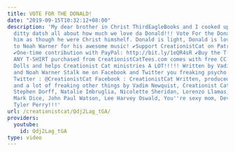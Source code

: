 ```yaml
---
title: VOTE FOR THE DONALD!
date: "2019-09-15T10:32:12+08:00"
description: 'My dear brother in Christ ThirdEagleBooks and I cooked up dish little
  ditty datsh all about how much we love da Donald!!! Vote For the Donald!!! Follow
  him as though he were Christ himshelf. Donald is light, Donald is love!!! HUGE thanks
  to Noah Warner for his awesome music! ✔Support CreationistCat on Patreon: http://bit.ly/1ASeYOt
  ✔One-time contribution with PayPal: http://bit.ly/1eQR4sR ✔Buy the T-Shirt: http://CreationistCatTees.com
  ANY T-SHIRT purchased from CreationistCatTees.com comes with free CC MP3s and CC
  Dolls and helps Creationist Cat ministries A LOT!!!!! Written by Vadim Newquist
  and Noah Warner Stalk me on Facebook and Twitter you freaking psycho shodomite you...
  Twitter : @CreationistCat Facebook : CreationistCat Written, produced and directed
  and a lot of freaking other things by Vadim Newquist, Creationist Cat, Noah Warner,
  Stephen Dorff, Natalie Imbruglia, Nicolette Sheridan, Lorenzo Llamas, Alex Jones,
  Mark Dice, John Paul Watson, Lee Harvey Oswald, You''re sexy mom, Devon Tracey and
  Tyler Perry!!!'
url: /creationistcat/Qdj2Lag_tGA/
providers:
  youtube:
    id: Qdj2Lag_tGA
type: video
---
```

